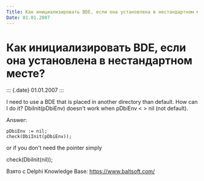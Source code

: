 ```yaml
---
Title: Как инициализировать BDE, если она установлена в нестандартном месте?
Date: 01.01.2007
---
```



Как инициализировать BDE, если она установлена в нестандартном месте?
=====================================================================

::: {.date}
01.01.2007
:::

I need to use a BDE that is placed in another directory than default.
How can I do it? DbiInit(pDbiEnv) doesn\'t work when pDbiEnv \< \> nil
(not default).

Answer:

    pDbiEnv := nil;
    check(DbiInit(pDbiEnv));

or if you don\'t need the pointer simply

check(DbiInit(nil));

Взято с Delphi Knowledge Base: <https://www.baltsoft.com/>
